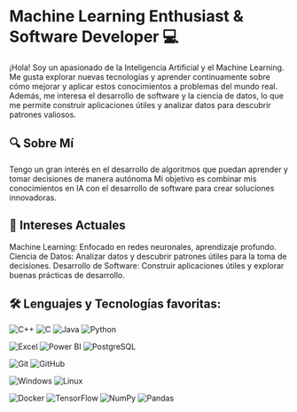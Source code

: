 # Machine Learning Enthusiast & Software Developer 💻

¡Hola! Soy un apasionado de la Inteligencia Artificial y el Machine Learning. Me gusta explorar nuevas tecnologías y aprender continuamente sobre cómo mejorar y aplicar estos conocimientos a problemas del mundo real. Además, me interesa el desarrollo de software y la ciencia de datos, lo que me permite construir aplicaciones útiles y analizar datos para descubrir patrones valiosos.

## 🔍 Sobre Mí

Tengo un gran interés en el desarrollo de algoritmos que puedan aprender y tomar decisiones de manera autónoma Mi objetivo es combinar mis conocimientos en IA con el desarrollo de software para crear soluciones innovadoras.

## 🚀 Intereses Actuales

Machine Learning: Enfocado en redes neuronales, aprendizaje profundo.
Ciencia de Datos: Analizar datos y descubrir patrones útiles para la toma de decisiones.
Desarrollo de Software: Construir aplicaciones útiles y explorar buenas prácticas de desarrollo.

## 🛠️ Lenguajes y Tecnologías favoritas:

![C++](https://img.shields.io/badge/C++-%2300599C.svg?style=for-the-badge&logo=c%2B%2B&logoColor=white)
![C](https://img.shields.io/badge/C-%2300599C.svg?style=for-the-badge&logo=c&logoColor=white)
![Java](https://img.shields.io/badge/Java-%23ED8B00.svg?style=for-the-badge&logo=java&logoColor=white)
![Python](https://img.shields.io/badge/Python-%2314354C.svg?style=for-the-badge&logo=python&logoColor=white)

![Excel](https://img.shields.io/badge/Microsoft_Excel-%2334A853.svg?style=for-the-badge&logo=microsoft-excel&logoColor=white)
![Power BI](https://img.shields.io/badge/Power_BI-F2C811?style=for-the-badge&logo=power-bi&logoColor=black)
![PostgreSQL](https://img.shields.io/badge/PostgreSQL-%23336791.svg?style=for-the-badge&logo=postgresql&logoColor=white)

![Git](https://img.shields.io/badge/Git-%23F05033.svg?style=for-the-badge&logo=git&logoColor=white)
![GitHub](https://img.shields.io/badge/GitHub-%23181717.svg?style=for-the-badge&logo=github&logoColor=white)

![Windows](https://img.shields.io/badge/Windows-%230078D6.svg?style=for-the-badge&logo=windows&logoColor=white)
![Linux](https://img.shields.io/badge/Linux-%23FCC624.svg?style=for-the-badge&logo=linux&logoColor=black)

![Docker](https://img.shields.io/badge/Docker-%230db7ed.svg?style=for-the-badge&logo=docker&logoColor=white)
![TensorFlow](https://img.shields.io/badge/TensorFlow-%23FF6F00.svg?style=for-the-badge&logo=tensorflow&logoColor=white)
![NumPy](https://img.shields.io/badge/NumPy-%23013243.svg?style=for-the-badge&logo=numpy&logoColor=white)
![Pandas](https://img.shields.io/badge/Pandas-%23150458.svg?style=for-the-badge&logo=pandas&logoColor=white)
